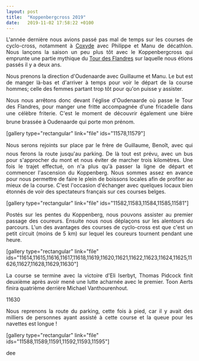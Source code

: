 ```yaml
---
layout: post
title:  "Koppenbergcross 2019"
date:   2019-11-02 17:58:22 +0100
---
```

<p style="text-align: justify;">L'année dernière nous avions passé pas mal de temps sur les courses de cyclo-cross, notamment à <a href="https://twomoulins.fr/cyclo-cross-a-coxyde/">Coxyde</a> avec Philippe et Manu de décathlon.
Nous lançons la saison un peu plus tôt avec le Koppenbergcross qui emprunte une partie mythique du <a href="https://twomoulins.fr/tour-des-flandres/">Tour des Flandres</a> sur laquelle nous étions passés il y a deux ans.</p>
<p style="text-align: justify;">Nous prenons la direction d'Oudenaarde avec Guillaume et Manu. Le but est de manger là-bas et d'arriver à temps pour voir le départ de la course hommes; celle des femmes partant trop tôt pour qu'on puisse y assister.</p>
<p style="text-align: justify;">Nous nous arrêtons donc devant l'église d'Oudenaarde où passe le Tour des Flandres, pour manger une fritte accompagnée d'une fricadelle dans une célèbre friterie. C'est le moment de découvrir également une bière brune brassée à Oudenaarde qui porte mon prénom.</p>
[gallery type="rectangular" link="file" ids="11578,11579"]
<p style="text-align: justify;">Nous serons rejoints sur place par le frère de Guillaume, Benoît, avec qui nous ferons la route jusqu'au parking. De là tout est prévu, avec un bus pour s'approcher du mont et nous éviter de marcher trois kilomètres.
Une fois le trajet effectué, on n'a plus qu'à passer la ligne de départ et commencer l'ascension du Koppenberg.
Nous sommes assez en avance pour nous permettre de faire le plein de boissons locales afin de profiter au mieux de la course. C'est l'occasion d'échanger avec quelques locaux bien étonnés de voir des spectateurs français sur ces courses belges.</p>
[gallery type="rectangular" link="file" ids="11582,11583,11584,11585,11581"]
<p style="text-align: justify;">Postés sur les pentes du Koppenberg, nous pouvons assister au premier passage des coureurs.
Ensuite nous nous déplaçons sur les alentours du parcours. L'un des avantages des courses de cyclo-cross est que c'est un petit circuit (moins de 5 km) sur lequel les coureurs tournent pendant une heure.</p>
[gallery type="rectangular" link="file" ids="11614,11615,11616,11617,11618,11619,11620,11621,11622,11623,11624,11625,11626,11627,11628,11629,11630"]
<p style="text-align: justify;">La course se termine avec la victoire d'Eli Iserbyt, Thomas Pidcock finit deuxième après avoir mené une lutte acharnée avec le premier. Toon Aerts finira quatrième derrière Michael Vanthourenhout.</p>
11630
<p style="text-align: justify;">Nous reprenons la route du parking, cette fois à pied, car il y avait des milliers de personnes ayant assisté à cette course et la queue pour les navettes est longue !</p>
[gallery type="rectangular" link="file" ids="11588,11589,11591,11592,11593,11595"]
<p style="text-align: justify;">dee</p>